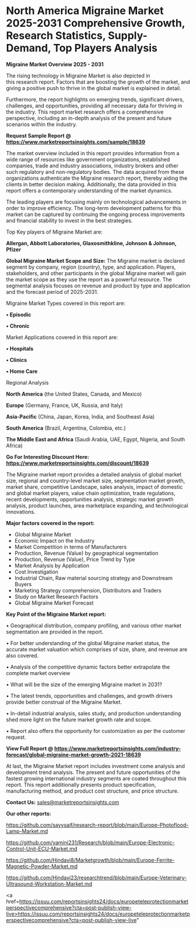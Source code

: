 # North America Migraine Market 2025-2031 Comprehensive Growth, Research Statistics, Supply-Demand,  Top Players Analysis

<Strong> Migraine Market Overview 2025 - 2031</strong>

The rising technology in Migraine Market is also depicted in this research report. Factors that are boosting the growth of the market, and giving a positive push to thrive in the global market is explained in detail.

Furthermore, the report highlights on emerging trends, significant drivers, challenges, and opportunities, providing all necessary data for thriving in the industry. This report market research offers a comprehensive perspective, including an in-depth analysis of the present and future scenarios within the industry.

<strong>Request Sample Report @ <a href=https://www.marketreportsinsights.com/sample/18639>https://www.marketreportsinsights.com/sample/18639</a></strong>

The market overview included in this report provides information from a wide range of resources like government organizations, established companies, trade and industry associations, industry brokers and other such regulatory and non-regulatory bodies. The data acquired from these organizations authenticate the Migraine research report, thereby aiding the clients in better decision making. Additionally, the data provided in this report offers a contemporary understanding of the market dynamics.

The leading players are focusing mainly on technological advancements in order to improve efficiency. The long-term development patterns for this market can be captured by continuing the ongoing process improvements and financial stability to invest in the best strategies.

Top Key players of Migraine Market are:

<strong>Allergan, Abbott Laboratories, Glaxosmithkline, Johnson & Johnson, Pfizer</strong>

<strong><b>Global Migraine Market Scope and Size:</b></strong>
The Migraine market is declared segment by company, region (country), type, and application. Players, stakeholders, and other participants in the global Migraine market will gain the market scope as they use the report as a powerful resource. The segmental analysis focuses on revenue and product by type and application and the forecast period of 2025-2031.

Migraine Market Types covered in this report are:

<strong>• Episodic

• Chronic</strong>

Market Applications covered in this report are:

<strong>• Hospitals

• Clinics

• Home Care</strong> 

Regional Analysis

<strong>North America</strong> (the United States, Canada, and Mexico)

<strong>Europe</strong> (Germany, France, UK, Russia, and Italy)

<strong>Asia-Pacific</strong> (China, Japan, Korea, India, and Southeast Asia)

<strong>South America</strong> (Brazil, Argentina, Colombia, etc.)

<strong>The Middle East and Africa</strong> (Saudi Arabia, UAE, Egypt, Nigeria, and South Africa)

<strong>Go For Interesting Discount Here: <a href=https://www.marketreportsinsights.com/discount/18639>https://www.marketreportsinsights.com/discount/18639</a></strong>

The Migraine market report provides a detailed analysis of global market size, regional and country-level market size, segmentation market growth, market share, competitive Landscape, sales analysis, impact of domestic and global market players, value chain optimization, trade regulations, recent developments, opportunities analysis, strategic market growth analysis, product launches, area marketplace expanding, and technological innovations.

<strong><b>Major factors covered in the report:</b></strong>
<ul>
  <li>Global Migraine Market </li>
  <li>Economic Impact on the Industry</li>
  <li>Market Competition in terms of Manufacturers</li>
  <li>Production, Revenue (Value) by geographical segmentation</li>
  <li>Production, Revenue (Value), Price Trend by Type</li>
  <li>Market Analysis by Application</li>
  <li>Cost Investigation</li>
  <li>Industrial Chain, Raw material sourcing strategy and Downstream Buyers</li>
  <li>Marketing Strategy comprehension, Distributors and Traders</li>
  <li>Study on Market Research Factors</li>
  <li>Global Migraine Market Forecast</li>
</ul>

<strong><b>Key Point of the Migraine Market report:</b></strong>

• Geographical distribution, company profiling, and various other market segmentation are provided in the report.

• For better understanding of the global Migraine market status, the accurate market valuation which comprises of size, share, and revenue are also covered.

• Analysis of the competitive dynamic factors better extrapolate the complete market overview

• What will be the size of the emerging Migraine market in 2031?

• The latest trends, opportunities and challenges, and growth drivers provide better construal of the Migraine Market.

• In-detail industrial analysis, sales study, and production understanding shed more light on the future market growth rate and scope.

• Report also offers the opportunity for customization as per the customer request.

<strong><b>View Full Report @ <a href=https://www.marketreportsinsights.com/industry-forecast/global-migraine-market-growth-2021-18639>https://www.marketreportsinsights.com/industry-forecast/global-migraine-market-growth-2021-18639</a></b></strong>


At last, the Migraine Market report includes investment come analysis and development trend analysis. The present and future opportunities of the fastest growing international industry segments are coated throughout this report. This report additionally presents product specification, manufacturing method, and product cost structure, and price structure.

<strong>Contact Us:</strong>
sales@marketreportsinsights.com

<strong>Our other reports:</strong>

<a href=https://github.com/sayysaif/research-report/blob/main/Europe-Photoflood-Lamp-Market.md>https://github.com/sayysaif/research-report/blob/main/Europe-Photoflood-Lamp-Market.md</a>

<a href=https://github.com/yamini231/Research/blob/main/Europe-Electronic-Control-Unit-ECU-Market.md>https://github.com/yamini231/Research/blob/main/Europe-Electronic-Control-Unit-ECU-Market.md</a>

<a href=https://github.com/Hindavi8/Marketgrowth/blob/main/Europe-Ferrite-Magnetic-Powder-Market.md>https://github.com/Hindavi8/Marketgrowth/blob/main/Europe-Ferrite-Magnetic-Powder-Market.md</a>

<a href=https://github.com/Hindavi23/researchtrend/blob/main/Europe-Veterinary-Ultrasound-Workstation-Market.md>https://github.com/Hindavi23/researchtrend/blob/main/Europe-Veterinary-Ultrasound-Workstation-Market.md</a>

<a href=https://issuu.com/reportsinsights24/docs/europeteleprotectionmarketperspectivecomprehensive?cta=post-publish-view-live>https://issuu.com/reportsinsights24/docs/europeteleprotectionmarketperspectivecomprehensive?cta=post-publish-view-live</a>"
